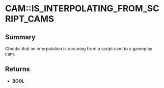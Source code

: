 # CAM::IS_INTERPOLATING_FROM_SCRIPT_CAMS

## Summary
Checks that an interpolation is occuring from a script cam to a gameplay cam.

## Returns
* **BOOL**